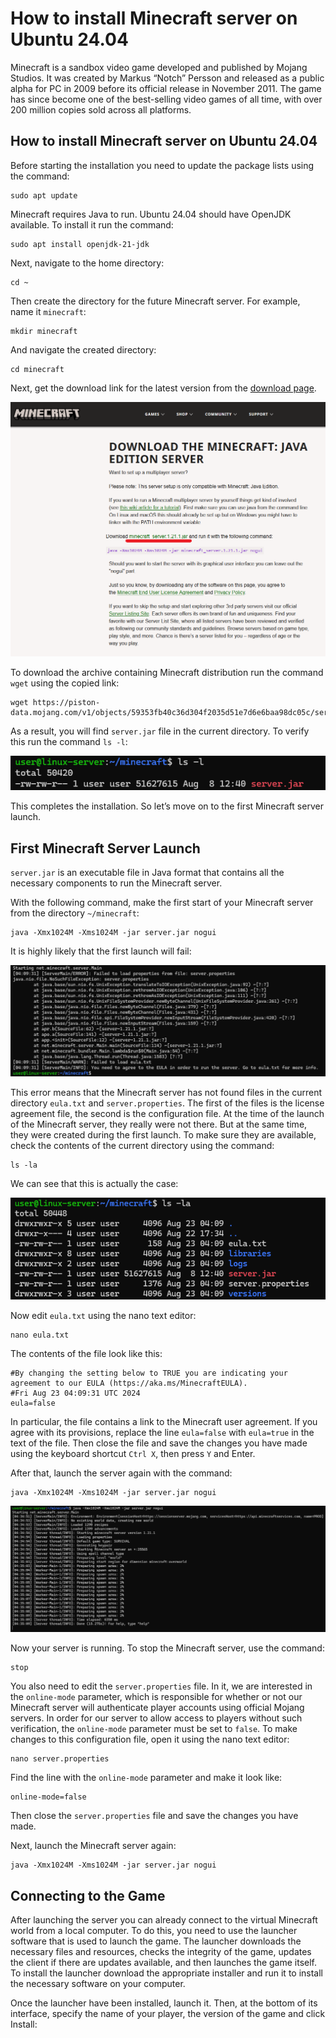 # How to install Minecraft server on Ubuntu 24.04
Minecraft is a sandbox video game developed and published by Mojang Studios. It was created by Markus “Notch” Persson and released as a public alpha for PC in 2009 before its official release in November 2011. The game has since become one of the best-selling video games of all time, with over 200 million copies sold across all platforms.
## How to install Minecraft server on Ubuntu 24.04
Before starting the installation you need to update the package lists using the command:
```
sudo apt update
```
Minecraft requires Java to run. Ubuntu 24.04 should have OpenJDK available. To install it run the command:
```
sudo apt install openjdk-21-jdk
```
Next, navigate to the home directory:
```
cd ~
```
Then create the directory for the future Minecraft server. For example, name it `minecraft`:
```
mkdir minecraft
```
And navigate the created directory:
```
cd minecraft
```
Next, get the download link for the latest version from the [download page](https://www.minecraft.net/en-us/download/server).

![](images/download-page.png)

To download the archive containing Minecraft distribution run the command `wget` using the copied link:
```
wget https://piston-data.mojang.com/v1/objects/59353fb40c36d304f2035d51e7d6e6baa98dc05c/server.jar
```
As a result, you will find `server.jar` file in the current directory. To verify this run the command `ls -l`:

![](images/ls-l.png)

This completes the installation. So let’s move on to the first Minecraft server launch.
## First Minecraft Server Launch
`server.jar` is an executable file in Java format that contains all the necessary components to run the Minecraft server.

With the following command, make the first start of your Minecraft server from the directory `~/minecraft`:
```
java -Xmx1024M -Xms1024M -jar server.jar nogui
```
It is highly likely that the first launch will fail:

![](images/java-Xmx1024M-Xms1024M.png)

This error means that the Minecraft server has not found files in the current directory `eula.txt` and `server.properties`. The first of the files is the license agreement file, the second is the configuration file. At the time of the launch of the Minecraft server, they really were not there. But at the same time, they were created during the first launch. To make sure they are available, check the contents of the current directory using the command:
```
ls -la
```
We can see that this is actually the case:

![](images/ls-la.png)

Now edit `eula.txt` using the nano text editor:
```
nano eula.txt
```
The contents of the file look like this:
```
#By changing the setting below to TRUE you are indicating your agreement to our EULA (https://aka.ms/MinecraftEULA).
#Fri Aug 23 04:09:31 UTC 2024
eula=false
```
In particular, the file contains a link to the Minecraft user agreement. If you agree with its provisions, replace the line `eula=false` with `eula=true` in the text of the file. Then close the file and save the changes you have made using the keyboard shortcut `Ctrl X`, then press `Y` and Enter.

After that, launch the server again with the command:
```
java -Xmx1024M -Xms1024M -jar server.jar nogui
```

![](images/java-Xmx1024M-Xms1024M_.png)

Now your server is running. To stop the Minecraft server, use the command:
```
stop
```
You also need to edit the `server.properties` file. In it, we are interested in the `online-mode` parameter, which is responsible for whether or not our Minecraft server will authenticate player accounts using official Mojang servers. In order for our server to allow access to players without such verification, the `online-mode` parameter must be set to `false`. To make changes to this configuration file, open it using the nano text editor:
```
nano server.properties
```
Find the line with the `online-mode` parameter and make it look like:
```
online-mode=false
```
Then close the `server.properties` file and save the changes you have made.

Next, launch the Minecraft server again:
```
java -Xmx1024M -Xms1024M -jar server.jar nogui
```
## Connecting to the Game

After launching the server you can already connect to the virtual Minecraft world from a local computer. To do this, you need to use the launcher software that is used to launch the game. The launcher downloads the necessary files and resources, checks the integrity of the game, updates the client if there are updates available, and then launches the game itself. To install the launcher download the appropriate installer and run it to install the necessary software on your computer.

Once the launcher have been installed, launch it. Then, at the bottom of its interface, specify the name of your player, the version of the game and click Install:

